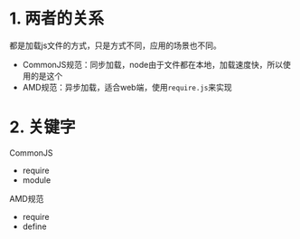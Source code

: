 # 1. 两者的关系

都是加载js文件的方式，只是方式不同，应用的场景也不同。

- CommonJS规范：同步加载，node由于文件都在本地，加载速度快，所以使用的是这个
- AMD规范：异步加载，适合web端，使用`require.js`来实现

# 2. 关键字

CommonJS

- require
- module

AMD规范

- require
- define